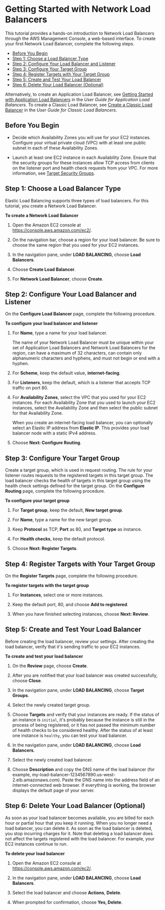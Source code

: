 # Getting Started with Network Load Balancers<a name="network-load-balancer-getting-started"></a>

This tutorial provides a hands\-on introduction to Network Load Balancers through the AWS Management Console, a web\-based interface\. To create your first Network Load Balancer, complete the following steps\.


+ [Before You Begin](#prerequisites)
+ [Step 1: Choose a Load Balancer Type](#select-load-balancer-type)
+ [Step 2: Configure Your Load Balancer and Listener](#configure-load-balancer)
+ [Step 3: Configure Your Target Group](#configure-target-group)
+ [Step 4: Register Targets with Your Target Group](#add-targets)
+ [Step 5: Create and Test Your Load Balancer](#test-load-balancer)
+ [Step 6: Delete Your Load Balancer \(Optional\)](#delete-load-balancer)

Alternatively, to create an Application Load Balancer, see [Getting Started with Application Load Balancers](http://docs.aws.amazon.com/elasticloadbalancing/latest/application/application-load-balancer-getting-started.html) in the *User Guide for Application Load Balancers*\. To create a Classic Load Balancer, see [Create a Classic Load Balancer](http://docs.aws.amazon.com/elasticloadbalancing/latest/classic/elb-getting-started.html) in the *User Guide for Classic Load Balancers*\.

## Before You Begin<a name="prerequisites"></a>

+ Decide which Availability Zones you will use for your EC2 instances\. Configure your virtual private cloud \(VPC\) with at least one public subnet in each of these Availability Zones\.

+ Launch at least one EC2 instance in each Availability Zone\. Ensure that the security groups for these instances allow TCP access from clients on the listener port and health check requests from your VPC\. For more information, see [Target Security Groups](target-group-register-targets.md#target-security-groups)\.

## Step 1: Choose a Load Balancer Type<a name="select-load-balancer-type"></a>

Elastic Load Balancing supports three types of load balancers\. For this tutorial, you create a Network Load Balancer\.

**To create a Network Load Balancer**

1. Open the Amazon EC2 console at [https://console\.aws\.amazon\.com/ec2/](https://console.aws.amazon.com/ec2/)\.

1. On the navigation bar, choose a region for your load balancer\. Be sure to choose the same region that you used for your EC2 instances\.

1. In the navigation pane, under **LOAD BALANCING**, choose **Load Balancers**\.

1. Choose **Create Load Balancer**\.

1. For **Network Load Balancer**, choose **Create**\.

## Step 2: Configure Your Load Balancer and Listener<a name="configure-load-balancer"></a>

On the **Configure Load Balancer** page, complete the following procedure\.

**To configure your load balancer and listener**

1. For **Name**, type a name for your load balancer\.

   The name of your Network Load Balancer must be unique within your set of Application Load Balancers and Network Load Balancers for the region, can have a maximum of 32 characters, can contain only alphanumeric characters and hyphens, and must not begin or end with a hyphen\.

1. For **Scheme**, keep the default value, **internet\-facing**\.

1. For **Listeners**, keep the default, which is a listener that accepts TCP traffic on port 80\.

1. For **Availability Zones**, select the VPC that you used for your EC2 instances\. For each Availability Zone that you used to launch your EC2 instances, select the Availability Zone and then select the public subnet for that Availability Zone\.

   When you create an internet\-facing load balancer, you can optionally select an Elastic IP address from **Elastic IP**\. This provides your load balancer node with a static IPv4 address\.

1. Choose **Next: Configure Routing**\.

## Step 3: Configure Your Target Group<a name="configure-target-group"></a>

Create a target group, which is used in request routing\. The rule for your listener routes requests to the registered targets in this target group\. The load balancer checks the health of targets in this target group using the health check settings defined for the target group\. On the **Configure Routing** page, complete the following procedure\.

**To configure your target group**

1. For **Target group**, keep the default, **New target group**\.

1. For **Name**, type a name for the new target group\.

1. Keep **Protocol** as TCP, **Port** as 80, and **Target type** as instance\.

1. For **Health checks**, keep the default protocol\.

1. Choose **Next: Register Targets**\.

## Step 4: Register Targets with Your Target Group<a name="add-targets"></a>

On the **Register Targets** page, complete the following procedure\.

**To register targets with the target group**

1. For **Instances**, select one or more instances\.

1. Keep the default port, 80, and choose **Add to registered**\.

1. When you have finished selecting instances, choose **Next: Review**\.

## Step 5: Create and Test Your Load Balancer<a name="test-load-balancer"></a>

Before creating the load balancer, review your settings\. After creating the load balancer, verify that it's sending traffic to your EC2 instances\.

**To create and test your load balancer**

1. On the **Review** page, choose **Create**\.

1. After you are notified that your load balancer was created successfully, choose **Close**\.

1. In the navigation pane, under **LOAD BALANCING**, choose **Target Groups**\.

1. Select the newly created target group\.

1. Choose **Targets** and verify that your instances are ready\. If the status of an instance is `initial`, it's probably because the instance is still in the process of being registered, or it has not passed the minimum number of health checks to be considered healthy\. After the status of at least one instance is `healthy`, you can test your load balancer\.

1. In the navigation pane, under **LOAD BALANCING**, choose **Load Balancers**\.

1. Select the newly created load balancer\.

1. Choose **Description** and copy the DNS name of the load balancer \(for example, my\-load\-balancer\-1234567890\.us\-west\-2\.elb\.amazonaws\.com\)\. Paste the DNS name into the address field of an internet\-connected web browser\. If everything is working, the browser displays the default page of your server\.

## Step 6: Delete Your Load Balancer \(Optional\)<a name="delete-load-balancer"></a>

As soon as your load balancer becomes available, you are billed for each hour or partial hour that you keep it running\. When you no longer need a load balancer, you can delete it\. As soon as the load balancer is deleted, you stop incurring charges for it\. Note that deleting a load balancer does not affect the targets registered with the load balancer\. For example, your EC2 instances continue to run\.

**To delete your load balancer**

1. Open the Amazon EC2 console at [https://console\.aws\.amazon\.com/ec2/](https://console.aws.amazon.com/ec2/)\.

1. In the navigation pane, under **LOAD BALANCING**, choose **Load Balancers**\.

1. Select the load balancer and choose **Actions**, **Delete**\.

1. When prompted for confirmation, choose **Yes, Delete**\.